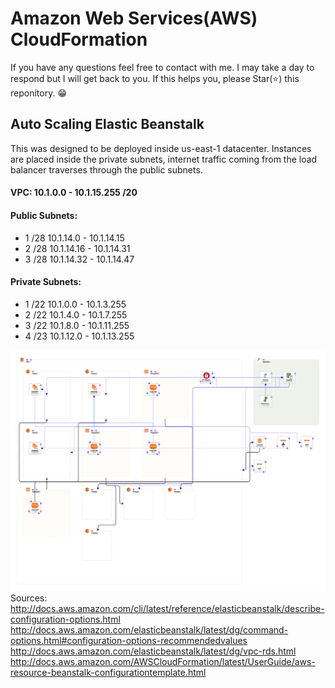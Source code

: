 # Amazon Web Services(AWS) CloudFormation
If you have any questions feel free to contact with me. I may take a day to respond but I will get back to you. If this helps you, please Star(⭐️) this reponitory. 😁 
## Auto Scaling Elastic Beanstalk
This was designed to be deployed inside us-east-1 datacenter. Instances are placed inside the private subnets, internet traffic coming from the load balancer traverses through the public subnets.
#### VPC: 10.1.0.0 - 10.1.15.255 /20

#### Public Subnets:
  * 1 /28 10.1.14.0 - 10.1.14.15
  * 2 /28 10.1.14.16 - 10.1.14.31
  * 3 /28 10.1.14.32 - 10.1.14.47
  
#### Private Subnets:
  * 1 /22 10.1.0.0 - 10.1.3.255
  * 2 /22 10.1.4.0 - 10.1.7.255
  * 3 /22 10.1.8.0 - 10.1.11.255
  * 4 /23  10.1.12.0 - 10.1.13.255

![Result](https://github.com/SteveMB1/AWS-CloudFormation/blob/master/ElasticBeanstalk-4Private-Subnets.png?raw=true)
Sources: 
http://docs.aws.amazon.com/cli/latest/reference/elasticbeanstalk/describe-configuration-options.html
http://docs.aws.amazon.com/elasticbeanstalk/latest/dg/command-options.html#configuration-options-recommendedvalues
http://docs.aws.amazon.com/elasticbeanstalk/latest/dg/vpc-rds.html
http://docs.aws.amazon.com/AWSCloudFormation/latest/UserGuide/aws-resource-beanstalk-configurationtemplate.html
